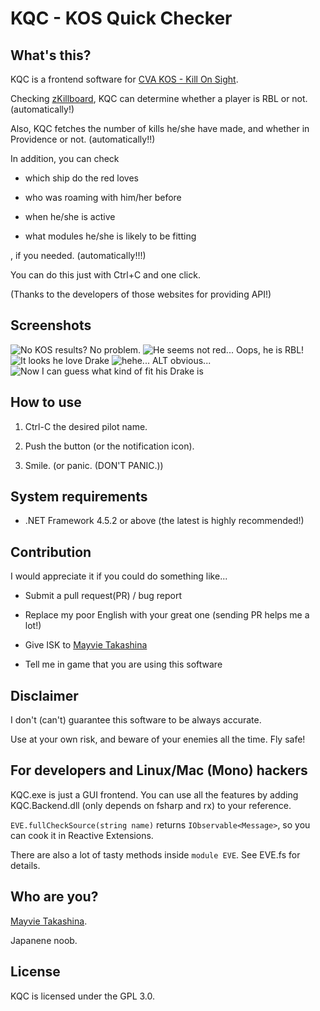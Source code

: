 # KQC - KOS Quick Checker

## What's this?

KQC is a frontend software for [CVA KOS - Kill On Sight](http://kos.cva-eve.org/).

Checking [zKillboard](https://zkillboard.com), KQC can determine whether a player is RBL or not. (automatically!)

Also, KQC fetches the number of kills he/she have made, and whether in Providence or not. (automatically!!)

In addition, you can check 

* which ship do the red loves

* who was roaming with him/her before

* when he/she is active

* what modules he/she is likely to be fitting

, if you needed. (automatically!!!)

You can do this just with Ctrl+C and one click.

(Thanks to the developers of those websites for providing API!)

## Screenshots

![No KOS results? No problem.](http://i.imgur.com/p6y6Amo.png)
![He seems not red... Oops, he is RBL!](http://i.imgur.com/aMWZizp.png)
![It looks he love Drake](http://i.imgur.com/XRGAn91.png)
![hehe... ALT obvious...](http://i.imgur.com/nD8J3gT.png)
![Now I can guess what kind of fit his Drake is](http://i.imgur.com/iYhTLrs.png)

## How to use

1. Ctrl-C the desired pilot name.

2. Push the button (or the notification icon).

3. Smile. (or panic. (DON'T PANIC.))

## System requirements

* .NET Framework 4.5.2 or above (the latest is highly recommended!)

## Contribution

I would appreciate it if you could do something like...

* Submit a pull request(PR) / bug report

* Replace my poor English with your great one (sending PR helps me a lot!)

* Give ISK to [Mayvie Takashina](https://zkillboard.com/character/96773588/)

* Tell me in game that you are using this software

## Disclaimer

I don't (can't) guarantee this software to be always accurate.

Use at your own risk, and beware of your enemies all the time. Fly safe!

## For developers and Linux/Mac (Mono) hackers

KQC.exe is just a GUI frontend. You can use all the features by adding KQC.Backend.dll (only depends on fsharp and rx) to your reference.

```EVE.fullCheckSource(string name)``` returns ```IObservable<Message>```, so you can cook it in Reactive Extensions.

There are also a lot of tasty methods inside ```module EVE```. See EVE.fs for details.

## Who are you?

[Mayvie Takashina](https://zkillboard.com/character/96773588/).

Japanene noob. 

## License

KQC is licensed under the GPL 3.0.
